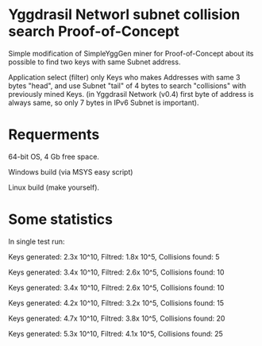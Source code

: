 # Yggdrasil Networl subnet collision search Proof-of-Concept

Simple modification of SimpleYggGen miner for Proof-of-Concept about its possible to find two keys with same Subnet address.

Application select (filter) only Keys who makes Addresses with same 3 bytes "head", and use Subnet "tail" of 4 bytes to search "collisions" with previously mined Keys. (in Yggdrasil Network (v0.4) first byte of address is always same, so only 7 bytes in IPv6 Subnet is important).

# Requerments

64-bit OS, 4 Gb free space.

Windows build (via MSYS easy script)

Linux build (make yourself).

# Some statistics

In single test run:

Keys generated: 2.3x 10^10, Filtred: 1.8x 10^5, Collisions found: 5

Keys generated: 3.4x 10^10, Filtred: 2.6x 10^5, Collisions found: 10

Keys generated: 3.4x 10^10, Filtred: 2.6x 10^5, Collisions found: 10

Keys generated: 4.2x 10^10, Filtred: 3.2x 10^5, Collisions found: 15

Keys generated: 4.7x 10^10, Filtred: 3.8x 10^5, Collisions found: 20

Keys generated: 5.3x 10^10, Filtred: 4.1x 10^5, Collisions found: 25
